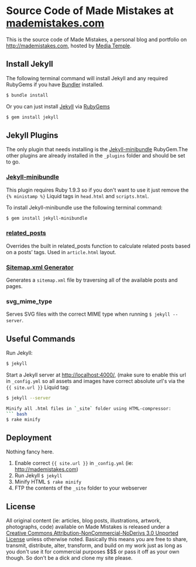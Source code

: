 Source Code of Made Mistakes at [mademistakes.com](http://mademistakes.com)
===========================================================================

This is the source code of Made Mistakes, a personal blog and portfolio on http://mademistakes.com, hosted by 
[Media Temple](http://mediatemple.net/#a_aid=51686252ceb4c).

## Install Jekyll

The following terminal command will install Jekyll and any required RubyGems if you have [Bundler](http://gembundler.com/) installed.

``` bash
$ bundle install
```

Or you can just install [Jekyll](http://jekyllrb.com/) via [RubyGems](http://rubygems.org/)

``` bash
$ gem install jekyll

```
## Jekyll Plugins

The only plugin that needs installing is the [Jekyll-minibundle](https://github.com/tkareine/jekyll-minibundle) RubyGem.The other plugins are already installed in the `_plugins` folder and should be set to go. 

### [Jekyll-minibundle](https://github.com/tkareine/jekyll-minibundle)

This plugin requires Ruby 1.9.3 so if you don't want to use it just remove the `{% ministamp %}` Liquid tags in `head.html` and `scripts.html`.

To install Jekyll-minibundle use the following terminal command:
``` bash
$ gem install jekyll-minibundle
```

### [related_posts](https://github.com/LawrenceWoodman/related_posts-jekyll_plugin)

Overrides the built in related_posts function to calculate related posts based on a posts’ tags. Used in `article.html` layout.

### [Sitemap.xml Generator](http://www.kinnetica.com/projects/jekyll-sitemap-generator/)

Generates a `sitemap.xml` file by traversing all of the available posts and pages.

### svg_mime_type

Serves SVG files with the correct MIME type when running `$ jekyll --server`.

## Useful Commands

Run Jekyll:
``` bash
$ jekyll
```

Start a Jekyll server at <http://localhost:4000/>, (make sure to enable this url in `_config.yml` so all assets and images have correct absolute url's via the `{{ site.url }}` Liquid tag:
``` bash
$ jekyll --server

Minify all .html files in `_site` folder using HTML-compressor:
``` bash
$ rake minify
```

## Deployment

Nothing fancy here.

1. Enable correct `{{ site.url }}` in `_config.yml` (ie: http://mademistakes.com)
2. Run Jekyll `$ jekyll`
3. Minify HTML `$ rake minify`
4. FTP the contents of the `_site` folder to your webserver

## License

All original content (ie: articles, blog posts, illustrations, artwork, photographs, code) available on Made Mistakes is released under a [Creative Commons Attribution-NonCommercial-NoDerivs 3.0 Unported License](http://creativecommons.org/licenses/by-nc-nd/3.0/deed.en_US) unless otherwise noted. Basically this means you are free to share, transmit, distribute, alter, transform, and build on my work just as long as you don't use it for commercial purposes $$$ or pass it off as your own though. So don't be a dick and clone my site please.